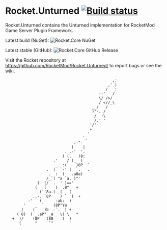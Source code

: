 # Rocket.Unturned [![Build status](https://ci.appveyor.com/api/projects/status/ca4jhchbelem3jh5/branch/rework?svg=true)](https://ci.appveyor.com/project/RocketMod/rocket-unturned/branch/rework)
Rocket.Unturned contains the Unturned implementation for RocketMod Game Server Plugin Framework. 

Latest build (NuGet): ![Rocket.Core NuGet](https://img.shields.io/nuget/v/Rocket.Unturned.svg) 

Latest stable (GitHub): 	![Rocket.Core GitHub Release](https://img.shields.io/github/release/RocketMod/Rocket.Unturned.svg)


Visit the Rocket repository at https://github.com/RocketMod/Rocket.Unturned/ to report bugs or see the wiki.
                                    
									
                                                   ,:
                                                 ,' |
                                                /   :
                                             --'   /
                                             \/ />/
                                             / <//_\        
                                          __/   /           
                                          )'-. /
                                          ./  :\
                                           /.' '
                                         '/'
                                         +
                                        '
                                      `.
                                  .-"-
                                 (    |
                              . .-'  '.
                             ( (.   )8:
                         .'    / (_  )
                          _. :(.   )8P  `
                      .  (  `-' (  `.   .
                       .  :  (   .a8a)
                      /_`( "a `a. )"'
                  (  (/  .  ' )=='
                 (   (    )  .8"   +
                   (`'8a.( _(   (
                ..-. `8P    ) `  )  +
              -'   (      -ab:  )
            '    _  `    (8P"Ya
          _(    (    )b  -`.  ) +
         ( 8)  ( _.aP" _a   \( \   *
       +  )/    (8P   (88    )  )
          (      "     `"       `
